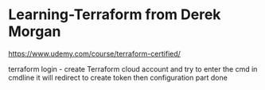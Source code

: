 # Learning-Terraform from Derek Morgan

https://www.udemy.com/course/terraform-certified/

terraform login - create Terraform cloud account and try to enter the cmd in cmdline it will redirect to create token then configuration part done


